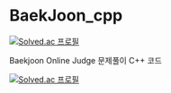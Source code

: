# BaekJoon_cpp

[![Solved.ac
프로필](http://mazassumnida.wtf/api/mini/generate_badge?boj=toma747)](https://solved.ac/{toma747})


Baekjoon Online Judge 문제풀이 C++ 코드

[![Solved.ac
프로필](http://mazassumnida.wtf/api/v2/generate_badge?boj=toma747)](https://solved.ac/{toma747})
